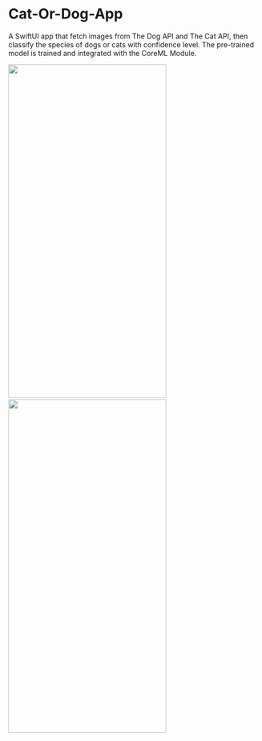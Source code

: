 # Cat-Or-Dog-App

A SwiftUI app that fetch images from The Dog API and The Cat API, then classify the species of dogs or cats with confidence level. The pre-trained model is trained and integrated with the CoreML Module.


<p float="left">
  <img src="https://user-images.githubusercontent.com/73033910/137913947-66a98f51-e2d1-47ff-ac0f-18b9aedd2f36.gif" width="315" height="666"/>   
  &nbsp; &nbsp; 
  <img src="https://user-images.githubusercontent.com/73033910/137913954-b6c38ac1-861a-42e5-a39a-f383815e228c.gif" width="315" height="666"/>
</p>
